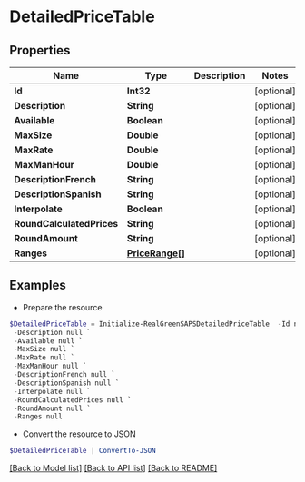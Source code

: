 # DetailedPriceTable
## Properties

Name | Type | Description | Notes
------------ | ------------- | ------------- | -------------
**Id** | **Int32** |  | [optional] 
**Description** | **String** |  | [optional] 
**Available** | **Boolean** |  | [optional] 
**MaxSize** | **Double** |  | [optional] 
**MaxRate** | **Double** |  | [optional] 
**MaxManHour** | **Double** |  | [optional] 
**DescriptionFrench** | **String** |  | [optional] 
**DescriptionSpanish** | **String** |  | [optional] 
**Interpolate** | **Boolean** |  | [optional] 
**RoundCalculatedPrices** | **String** |  | [optional] 
**RoundAmount** | **String** |  | [optional] 
**Ranges** | [**PriceRange[]**](PriceRange.md) |  | [optional] 

## Examples

- Prepare the resource
```powershell
$DetailedPriceTable = Initialize-RealGreenSAPSDetailedPriceTable  -Id null `
 -Description null `
 -Available null `
 -MaxSize null `
 -MaxRate null `
 -MaxManHour null `
 -DescriptionFrench null `
 -DescriptionSpanish null `
 -Interpolate null `
 -RoundCalculatedPrices null `
 -RoundAmount null `
 -Ranges null
```

- Convert the resource to JSON
```powershell
$DetailedPriceTable | ConvertTo-JSON
```

[[Back to Model list]](../README.md#documentation-for-models) [[Back to API list]](../README.md#documentation-for-api-endpoints) [[Back to README]](../README.md)

